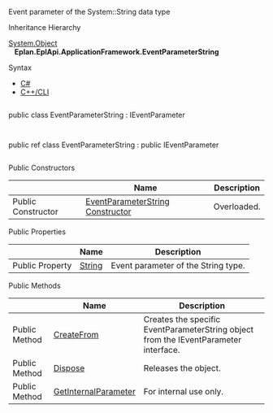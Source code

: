 Event parameter of the System::String data type

Inheritance Hierarchy

[System.Object](#)  
   **Eplan.EplApi.ApplicationFramework.EventParameterString**

Syntax

* [C#](#i-syntax-CS)
* [C++/CLI](#i-syntax-CPP2005)

```
```
public class EventParameterString : IEventParameter
```
```

```
```
public ref class EventParameterString : public IEventParameter
```
```



Public Constructors

|  | Name | Description |
| --- | --- | --- |
| Public Constructor | [EventParameterString Constructor](Eplan.EplApi.AFu~Eplan.EplApi.ApplicationFramework.EventParameterString~_ctor.html) | Overloaded. |





Public Properties

|  | Name | Description |
| --- | --- | --- |
| Public Property | [String](Eplan.EplApi.AFu~Eplan.EplApi.ApplicationFramework.EventParameterString~String.html) | Event parameter of the String type. |



Public Methods

|  | Name | Description |
| --- | --- | --- |
| Public Method | [CreateFrom](Eplan.EplApi.AFu~Eplan.EplApi.ApplicationFramework.EventParameterString~CreateFrom.html) | Creates the specific EventParameterString object from the IEventParameter interface. |
| Public Method | [Dispose](Eplan.EplApi.AFu~Eplan.EplApi.ApplicationFramework.EventParameterString~Dispose().html) | Releases the object. |
| Public Method | [GetInternalParameter](Eplan.EplApi.AFu~Eplan.EplApi.ApplicationFramework.EventParameterString~GetInternalParameter.html) | For internal use only. |



